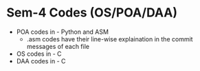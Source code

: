 # Sem-4 Codes (OS/POA/DAA)

- POA codes in - Python and ASM
    - .asm codes have their line-wise explaination in the commit messages of each file
- OS codes in - C
- DAA codes in - C



